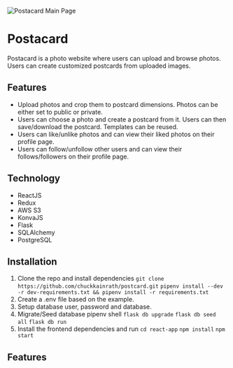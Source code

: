 ![Postacard Main Page](https://drive.google.com/uc?export=view&id=1NnYz5ibhZW-0IFqUbvCyDYLaV8Ek52SP)
# Postacard
Postacard is a photo website where users can upload and browse photos.  Users can create customized postcards from uploaded images.

## Features
 - Upload photos and crop them to postcard dimensions.  Photos can be either set to public or private.
 - Users can choose a photo and create a postcard from it.  Users can then save/download the postcard.  Templates can be reused.
 - Users can like/unlike photos and can view their liked photos on their profile page.
 - Users can follow/unfollow other users and can view their follows/followers on their profile page.

## Technology

 - ReactJS
 - Redux
 - AWS S3
 - KonvaJS
 - Flask
 - SQLAlchemy
 - PostgreSQL

## Installation

1. Clone the repo and install dependencies
`git clone https://github.com/chuckkainrath/postcard.git`
`pipenv install --dev -r dev-requirements.txt && pipenv install -r requirements.txt`
2. Create a .env file based on the example.
3. Setup database user, password and database.
4. Migrate/Seed database
pipenv shell
`flask db upgrade`
`flask db seed all`
`flask db run`
5. Install the frontend dependencies and run
`cd react-app`
`npm install`
`npm start`

## Features
